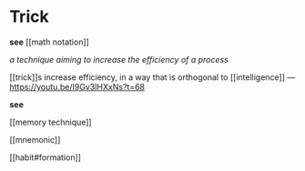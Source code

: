 # Trick

**see** [[math notation]]

_a technique aiming to increase the efficiency of a process_

[[trick]]s increase efficiency, in a way that is orthogonal to [[intelligence]] &mdash; <https://youtu.be/I9Gv3IHXxNs?t=68>

**see**

[[memory technique]]

[[mnemonic]]

[[habit#formation]]
